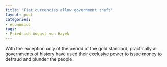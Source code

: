 ```yaml
---
title: 'Fiat currencies allow government theft'
layout: post
categories:
- economics
tags:
- Friedrich August von Hayek
---
```


With the exception only of the period of the gold standard, practically all governments of history have used their exclusive power to issue money to defraud and plunder the people.